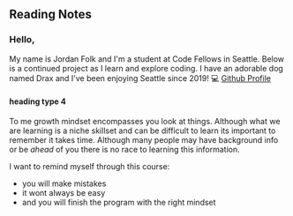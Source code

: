 ## Reading Notes 

### Hello,
My name is Jordan Folk and I'm a student at Code Fellows in Seattle. Below is a continued project as I learn and explore coding. I have an adorable dog named Drax and I've been enjoying Seattle since 2019! 💻 [Github Profile](https://github.com/folksmash)

#### heading type 4

To me growth mindset encompasses you look at things. Although what we are learning is a niche skillset and can be difficult to learn its important to remember it takes time. Although many people may have background info or be *ahead* of you there is no race to learning this information. 

I want to remind myself through this course:
* you will make mistakes
* it wont always be easy
* and you will finish the program with the right mindset











